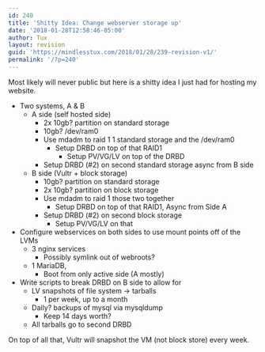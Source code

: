 ```yaml
---
id: 240
title: 'Shitty Idea: Change webserver storage up'
date: '2018-01-28T12:58:46-05:00'
author: Tux
layout: revision
guid: 'https://mindlesstux.com/2018/01/28/239-revision-v1/'
permalink: '/?p=240'
---
```


Most likely will never public but here is a shitty idea I just had for hosting my website.

- Two systems, A &amp; B 
    - A side (self hosted side) 
        - 2x 10gb? partition on standard storage
        - 10gb? /dev/ram0
        - Use mdadm to raid 1 1 standard storage and the /dev/ram0 
            - Setup DRBD on top of that RAID1 
                - Setup PV/VG/LV on top of the DRBD
        - Setup DRBD (#2) on second standard storage async from B side
    - B side (Vultr + block storage) 
        - 10gb? partition on standard storage
        - 2x 10gb? partition on block storage
        - Use mdadm to raid 1 those two together 
            - Setup DRBD on top of that RAID1, Async from Side A
        - Setup DRBD (#2) on second block storage 
            - Setup PV/VG/LV on that
- Configure webservices on both sides to use mount points off of the LVMs 
    - 3 nginx services 
        - Possibly symlink out of webroots?
    - 1 MariaDB, 
        - Boot from only active side (A mostly)
- Write scripts to break DRBD on B side to allow for 
    - LV snapshots of file system -&gt; tarballs 
        - 1 per week, up to a month
    - Daily? backups of mysql via mysqldump 
        - Keep 14 days worth?
    - All tarballs go to second DRBD

On top of all that, Vultr will snapshot the VM (not block store) every week.